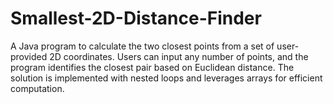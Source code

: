 # Smallest-2D-Distance-Finder
A Java program to calculate the two closest points from a set of user-provided 2D coordinates. Users can input any number of points, and the program identifies the closest pair based on Euclidean distance. The solution is implemented with nested loops and leverages arrays for efficient computation.

